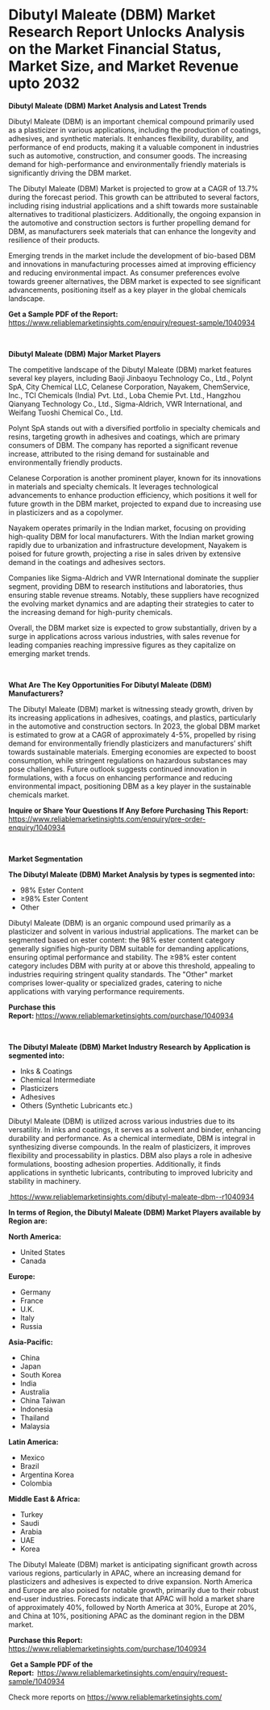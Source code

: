<p><h1>Dibutyl Maleate (DBM) Market Research Report Unlocks Analysis on the Market Financial Status, Market Size, and Market Revenue upto 2032</h1></p><p><strong>Dibutyl Maleate (DBM) Market Analysis and Latest Trends</strong></p>
<p><p>Dibutyl Maleate (DBM) is an important chemical compound primarily used as a plasticizer in various applications, including the production of coatings, adhesives, and synthetic materials. It enhances flexibility, durability, and performance of end products, making it a valuable component in industries such as automotive, construction, and consumer goods. The increasing demand for high-performance and environmentally friendly materials is significantly driving the DBM market.</p><p>The Dibutyl Maleate (DBM) Market is projected to grow at a CAGR of 13.7% during the forecast period. This growth can be attributed to several factors, including rising industrial applications and a shift towards more sustainable alternatives to traditional plasticizers. Additionally, the ongoing expansion in the automotive and construction sectors is further propelling demand for DBM, as manufacturers seek materials that can enhance the longevity and resilience of their products.</p><p>Emerging trends in the market include the development of bio-based DBM and innovations in manufacturing processes aimed at improving efficiency and reducing environmental impact. As consumer preferences evolve towards greener alternatives, the DBM market is expected to see significant advancements, positioning itself as a key player in the global chemicals landscape.</p></p>
<p><strong>Get a Sample PDF of the Report:&nbsp;</strong> <a href="https://www.reliablemarketinsights.com/enquiry/request-sample/1040934?utm_campaign=2630&utm_medium=2&utm_source=Github&utm_content=ia&utm_term=25032025&utm_id=dibutyl-maleate-dbm">https://www.reliablemarketinsights.com/enquiry/request-sample/1040934</a></p>
<p>&nbsp;</p>
<p><strong>Dibutyl Maleate (DBM) Major Market Players</strong></p>
<p><p>The competitive landscape of the Dibutyl Maleate (DBM) market features several key players, including Baoji Jinbaoyu Technology Co., Ltd., Polynt SpA, City Chemical LLC, Celanese Corporation, Nayakem, ChemService, Inc., TCI Chemicals (India) Pvt. Ltd., Loba Chemie Pvt. Ltd., Hangzhou Qianyang Technology Co., Ltd., Sigma-Aldrich, VWR International, and Weifang Tuoshi Chemical Co., Ltd. </p><p>Polynt SpA stands out with a diversified portfolio in specialty chemicals and resins, targeting growth in adhesives and coatings, which are primary consumers of DBM. The company has reported a significant revenue increase, attributed to the rising demand for sustainable and environmentally friendly products. </p><p>Celanese Corporation is another prominent player, known for its innovations in materials and specialty chemicals. It leverages technological advancements to enhance production efficiency, which positions it well for future growth in the DBM market, projected to expand due to increasing use in plasticizers and as a copolymer.</p><p>Nayakem operates primarily in the Indian market, focusing on providing high-quality DBM for local manufacturers. With the Indian market growing rapidly due to urbanization and infrastructure development, Nayakem is poised for future growth, projecting a rise in sales driven by extensive demand in the coatings and adhesives sectors.</p><p>Companies like Sigma-Aldrich and VWR International dominate the supplier segment, providing DBM to research institutions and laboratories, thus ensuring stable revenue streams. Notably, these suppliers have recognized the evolving market dynamics and are adapting their strategies to cater to the increasing demand for high-purity chemicals.</p><p>Overall, the DBM market size is expected to grow substantially, driven by a surge in applications across various industries, with sales revenue for leading companies reaching impressive figures as they capitalize on emerging market trends.</p></p>
<p>&nbsp;</p>
<p><strong>What Are The Key Opportunities For Dibutyl Maleate (DBM) Manufacturers?</strong></p>
<p><p>The Dibutyl Maleate (DBM) market is witnessing steady growth, driven by its increasing applications in adhesives, coatings, and plastics, particularly in the automotive and construction sectors. In 2023, the global DBM market is estimated to grow at a CAGR of approximately 4-5%, propelled by rising demand for environmentally friendly plasticizers and manufacturers’ shift towards sustainable materials. Emerging economies are expected to boost consumption, while stringent regulations on hazardous substances may pose challenges. Future outlook suggests continued innovation in formulations, with a focus on enhancing performance and reducing environmental impact, positioning DBM as a key player in the sustainable chemicals market.</p></p>
<p><strong>Inquire or Share Your Questions If Any Before Purchasing This Report:</strong> <a href="https://www.reliablemarketinsights.com/enquiry/pre-order-enquiry/1040934?utm_campaign=2630&utm_medium=2&utm_source=Github&utm_content=ia&utm_term=25032025&utm_id=dibutyl-maleate-dbm">https://www.reliablemarketinsights.com/enquiry/pre-order-enquiry/1040934</a></p>
<p>&nbsp;</p>
<p><strong>Market Segmentation</strong></p>
<p><strong>The Dibutyl Maleate (DBM) Market Analysis by types is segmented into:</strong></p>
<p><ul><li>98% Ester Content</li><li>≥98% Ester Content</li><li>Other</li></ul></p>
<p><p>Dibutyl Maleate (DBM) is an organic compound used primarily as a plasticizer and solvent in various industrial applications. The market can be segmented based on ester content: the 98% ester content category generally signifies high-purity DBM suitable for demanding applications, ensuring optimal performance and stability. The ≥98% ester content category includes DBM with purity at or above this threshold, appealing to industries requiring stringent quality standards. The "Other" market comprises lower-quality or specialized grades, catering to niche applications with varying performance requirements.</p></p>
<p><strong>Purchase this Report:&nbsp;</strong><a href="https://www.reliablemarketinsights.com/purchase/1040934?utm_campaign=2630&utm_medium=2&utm_source=Github&utm_content=ia&utm_term=25032025&utm_id=dibutyl-maleate-dbm">https://www.reliablemarketinsights.com/purchase/1040934</a></p>
<p>&nbsp;</p>
<p><strong>The Dibutyl Maleate (DBM) Market Industry Research by Application is segmented into:</strong></p>
<p><ul><li>Inks & Coatings</li><li>Chemical Intermediate</li><li>Plasticizers</li><li>Adhesives</li><li>Others (Synthetic Lubricants etc.)</li></ul></p>
<p><p>Dibutyl Maleate (DBM) is utilized across various industries due to its versatility. In inks and coatings, it serves as a solvent and binder, enhancing durability and performance. As a chemical intermediate, DBM is integral in synthesizing diverse compounds. In the realm of plasticizers, it improves flexibility and processability in plastics. DBM also plays a role in adhesive formulations, boosting adhesion properties. Additionally, it finds applications in synthetic lubricants, contributing to improved lubricity and stability in machinery.</p></p>
<p><a href="https://www.reliablemarketinsights.com/dibutyl-maleate-dbm--r1040934?utm_campaign=2630&utm_medium=2&utm_source=Github&utm_content=ia&utm_term=25032025&utm_id=dibutyl-maleate-dbm">&nbsp;https://www.reliablemarketinsights.com/dibutyl-maleate-dbm--r1040934</a></p>
<p><strong>In terms of Region, the Dibutyl Maleate (DBM) Market Players available by Region are:</strong></p>
<p>
    <p> <strong> North America: </strong>
        <ul>
            <li>United States</li>
            <li>Canada</li>
        </ul>
        </p> 
    <p> <strong> Europe: </strong>
        <ul>
            <li>Germany</li>
            <li>France</li>
            <li>U.K.</li>
            <li>Italy</li>
            <li>Russia</li>
        </ul>
        </p> 
    <p> <strong> Asia-Pacific: </strong>
        <ul>
            <li>China</li>
            <li>Japan</li>
            <li>South Korea</li>
            <li>India</li>
            <li>Australia</li>
            <li>China Taiwan</li>
            <li>Indonesia</li>
            <li>Thailand</li>
            <li>Malaysia</li>
        </ul>
        </p> 
    <p> <strong> Latin America: </strong>
        <ul>
            <li>Mexico</li>
            <li>Brazil</li>
            <li>Argentina Korea</li>
            <li>Colombia</li>
        </ul>
        </p> 
    <p> <strong> Middle East & Africa: </strong>
        <ul>
            <li>Turkey</li>
            <li>Saudi</li>
            <li>Arabia</li>
            <li>UAE</li>
            <li>Korea</li>
        </ul>
    </p>
    </p>
<p><p>The Dibutyl Maleate (DBM) market is anticipating significant growth across various regions, particularly in APAC, where an increasing demand for plasticizers and adhesives is expected to drive expansion. North America and Europe are also poised for notable growth, primarily due to their robust end-user industries. Forecasts indicate that APAC will hold a market share of approximately 40%, followed by North America at 30%, Europe at 20%, and China at 10%, positioning APAC as the dominant region in the DBM market.</p></p>
<p><strong>Purchase this Report: </strong><a href="https://www.reliablemarketinsights.com/purchase/1040934?utm_campaign=2630&utm_medium=2&utm_source=Github&utm_content=ia&utm_term=25032025&utm_id=dibutyl-maleate-dbm">https://www.reliablemarketinsights.com/purchase/1040934</a></p>
<p>&nbsp;<strong>Get a Sample PDF of the Report:&nbsp;&nbsp;</strong><a href="https://www.reliablemarketinsights.com/enquiry/request-sample/1040934?utm_campaign=2630&utm_medium=2&utm_source=Github&utm_content=ia&utm_term=25032025&utm_id=dibutyl-maleate-dbm">https://www.reliablemarketinsights.com/enquiry/request-sample/1040934</a></p>
<p><strong></strong></p>
<p>Check more reports on <a href="https://www.reliablemarketinsights.com/?utm_campaign=2630&utm_medium=2&utm_source=Github&utm_content=ia&utm_term=25032025&utm_id=dibutyl-maleate-dbm">https://www.reliablemarketinsights.com/</a></p>